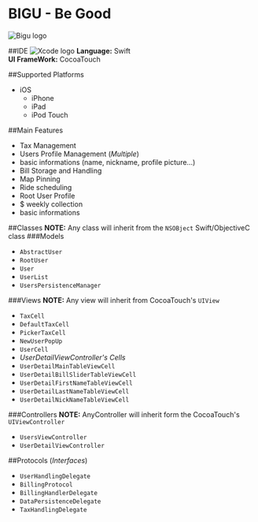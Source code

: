 # BIGU - Be Good
![Bigu logo](http://unium.site11.com/Bigu/app@180.png)

##IDE
![Xcode logo](https://devimages.apple.com.edgekey.net/xcode/images/xcode-hero_2x.png)
**Language:** Swift <br>
**UI FrameWork:** CocoaTouch

##Supported Platforms

<ul>
<li>iOS
<ul>
<li>iPhone</li>
<li>iPad</li>
<li>iPod Touch</li>
</ul>
</li>
</ul>

##Main Features

 - Tax Management
 - Users Profile Management (*Multiple*)
  - basic informations (name, nickname, profile picture...)
  - Bill Storage and Handling
  - Map Pinning
  - Ride scheduling
 - Root User Profile
  - $ weekly collection
  - basic informations

##Classes
**NOTE:** Any class will inherit from the `NSOBject` Swift/ObjectiveC class
###Models
 - `AbstractUser`
  - `RootUser`
  - `User`
 - `UserList`
 - `UsersPersistenceManager`

###Views
**NOTE:** Any view will inherit from CocoaTouch's `UIView`

- `TaxCell`
 - `DefaultTaxCell`
 - `PickerTaxCell`
- `NewUserPopUp`
- `UserCell`
- *UserDetailViewController's Cells*
 - `UserDetailMainTableViewCell`
 - `UserDetailBillSliderTableViewCell`
 - `UserDetailFirstNameTableViewCell`
 - `UserDetailLastNameTableViewCell`
 - `UserDetailNickNameTableViewCell`

###Controllers
**NOTE:** AnyController will inherit form the CocoaTouch's `UIViewController`

- `UsersViewController`
- `UserDetailViewController`

##Protocols (*Interfaces*)
- `UserHandlingDelegate`
- `BillingProtocol`
- `BillingHandlerDelegate`
- `DataPersistenceDelegate`
- `TaxHandlingDelegate`

